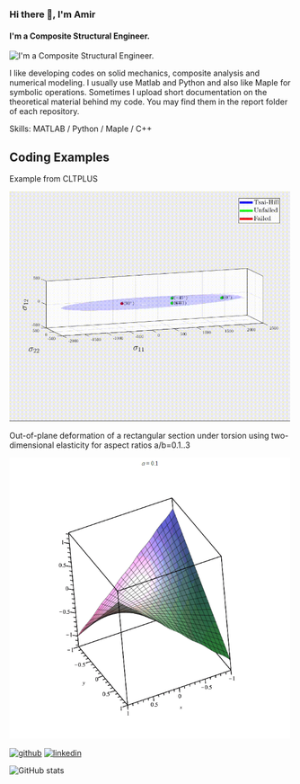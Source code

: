 ### Hi there 👋, I'm Amir
#### I'm a Composite Structural Engineer.
![I'm a Composite Structural Engineer.](https://media-exp1.licdn.com/dms/image/C4D16AQEwaPjeCdm_FQ/profile-displaybackgroundimage-shrink_350_1400/0/1541419123210?e=1634774400&v=beta&t=fLUESRUu47TpgQq-tFzJpjPa_6bQzV6T05jXmV6Zh8w)

I like developing codes on solid mechanics, composite analysis and numerical modeling. I usually use Matlab and Python and also like Maple for symbolic operations. Sometimes I upload short documentation on the theoretical material behind my code. You may find them in the report folder of each repository.

Skills: MATLAB / Python / Maple / C++

## Coding Examples
Example from CLTPLUS

[<img src = "TH.gif" width = "500">](https://github.com/amirbaharvand66/CLTPLUS)

Out-of-plane deformation of a rectangular section under torsion using two-dimensional elasticity for aspect ratios a/b=0.1..3

[<img src = "rec_sec_torsion.gif" width = "500">](https://github.com/amirbaharvand66/linear_elasticity)



[<img src='https://cdn.jsdelivr.net/npm/simple-icons@3.0.1/icons/github.svg' alt='github' height='40'>](https://github.com/amirbaharvand66)  [<img src='https://cdn.jsdelivr.net/npm/simple-icons@3.0.1/icons/linkedin.svg' alt='linkedin' height='40'>](https://www.linkedin.com/in/amirbaharvand66/)  

![GitHub stats](https://github-readme-stats.vercel.app/api?username=amirbaharvand66&show_icons=true)  

